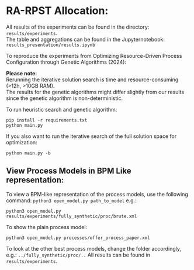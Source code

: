 # RA-RPST Allocation:

All results of the experiments can be found in the directory: `results/experiments`. <br>
The table and aggregations can be found in the Jupyternotebook: `results_presentation/results.ipynb`

To reproduce the experiments from Optimizing Resource-Driven Process Configuration through Genetic Algorithms (2024):

**Please note:** <br> Rerunning the iterative solution search is time and resource-consuming (>12h, >10GB RAM). <br>
The results for the genetic algorithms might differ slightly from our results since the genetic algorithm is non-deterministic.

To run heuristic search and genetic algorithm:
```
pip install -r requirements.txt
python main.py
```

If you also want to run the iterative search of the full solution space for optimization:
```
python main.py -b
```
## View Process Models in BPM Like representation: 
To view a BPM-like representation of the process models, use the following command:
`python3 open_model.py path_to_model`
e.g.:
```
python3 open_model.py results/experiments/fully_synthetic/proc/brute.xml
```
To show the plain process model: 
```
python3 open_model.py processes/offer_process_paper.xml
```
To look at the other best process models, change the folder accordingly, e.g.:
`../fully_synthetic/proc/..`
All results can be found in `results/experiments`.
